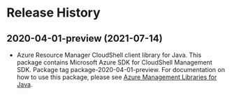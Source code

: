 # Release History

## 2020-04-01-preview (2021-07-14)

- Azure Resource Manager CloudShell client library for Java. This package contains Microsoft Azure SDK for CloudShell Management SDK.  Package tag package-2020-04-01-preview. For documentation on how to use this package, please see [Azure Management Libraries for Java](https://aka.ms/azsdk/java/mgmt).
